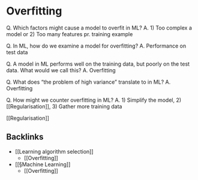 # Overfitting
Q. Which factors might cause a model to overfit in ML?
A. 1) Too complex a model or 2) Too many features pr. training example

Q. In ML, how do we examine a model for overfitting?
A. Performance on test data

Q. A model in ML performs well on the training data, but poorly on the test data. What would we call this?
A. Overfitting

Q. What does “the problem of high variance” translate to in ML?
A. Overfitting

Q. How might we counter overfitting in ML?
A. 1) Simplify the model, 2) [[Regularisation]], 3) Gather more training data

[[Regularisation]]

<!-- #anki/deck/ML -->

## Backlinks
* [[Learning algorithm selection]]
	* [[Overfitting]]
* [[§Machine Learning]]
	* [[Overfitting]]

<!-- {BearID:C5A6DDE0-68D9-4C19-B508-29B231DA766D-5010-00001006A432CBE9} -->
